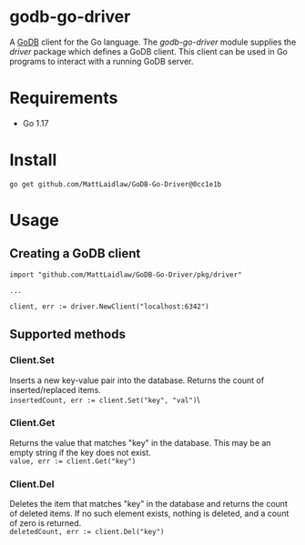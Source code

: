 # godb-go-driver
A [GoDB](https://github.com/MattLaidlaw/godb) client for the Go language. The *godb-go-driver* module supplies the *driver* package which defines a GoDB client. This client can be used in Go programs to interact with a running GoDB server.

# Requirements
* Go 1.17

# Install
```go get github.com/MattLaidlaw/GoDB-Go-Driver@0cc1e1b```

# Usage
## Creating a GoDB client
```
import "github.com/MattLaidlaw/GoDB-Go-Driver/pkg/driver"

...

client, err := driver.NewClient("localhost:6342")
```

## Supported methods

### Client.Set
Inserts a new key-value pair into the database. Returns the count of inserted/replaced items.\
```insertedCount, err := client.Set("key", "val")```\

### Client.Get
Returns the value that matches "key" in the database. This may be an empty string if the key does not exist.\
```value, err := client.Get("key")```

### Client.Del
Deletes the item that matches "key" in the database and returns the count of deleted items. If no such element exists, nothing is deleted, and a count of zero is returned.\
```deletedCount, err := client.Del("key")```
